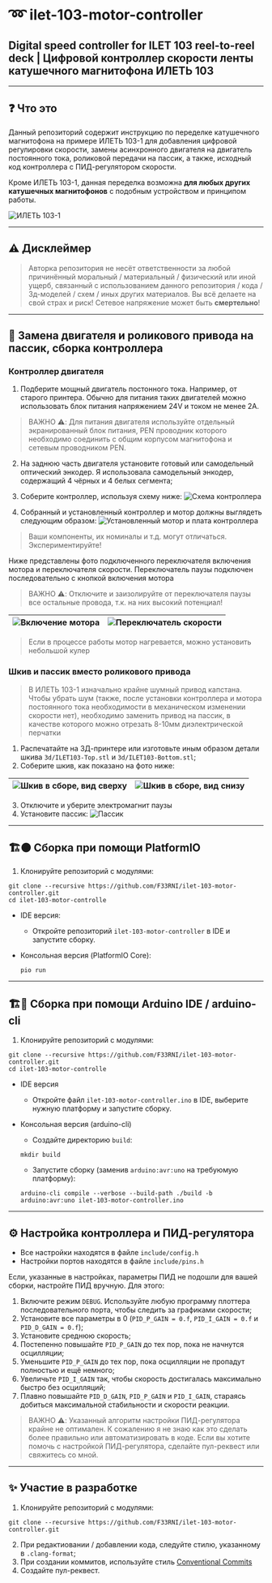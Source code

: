# ➿ ilet-103-motor-controller

## Digital speed controller for ILET 103 reel-to-reel deck | Цифровой контроллер скорости ленты катушечного магнитофона ИЛЕТЬ 103

----------

## ❓ Что это

Данный репозиторий содержит инструкцию по переделке катушечного магнитофона на примере ИЛЕТЬ 103-1 для добавления цифровой регулировки скорости, замены асинхронного двигателя на двигатель постоянного тока, роликовой передачи на пассик, а также, исходный код контроллера с ПИД-регулятором скорости.

Кроме ИЛЕТЬ 103-1, данная переделка возможна **для любых других катушечных магнитофонов** с подобным устройством и принципом работы.

![ИЛЕТЬ 103-1](assets/main.jpg)

----------

## ⚠️ Дисклеймер

> Авторка репозитория не несёт ответственности за любой причинённый моральный / материальный / физический или иной ущерб, связанный с использованием данного репозитория / кода / 3д-моделей / схем / иных других материалов. Вы всё делаете на свой страх и риск!
> Сетевое напряжение может быть **смертельно**!

----------

## 🔧 Замена двигателя и роликового привода на пассик, сборка контроллера

### Контроллер двигателя

1. Подберите мощный двигатель постонного тока. Например, от старого принтера. Обычно для питания таких двигателей можно использовать блок питания напряжением 24V и током не менее 2А.

> ВАЖНО ⚠️: Для питания двигателя используйте отдельный экранированный блок питания, PEN проводник которого необходимо соединить с общим корпусом магнитофона и сетевым проводником PEN.

2. На заднюю часть двигателя установите готовый или самодельный оптический энкодер. Я использовала самодельный энкодер, содержащий 4 чёрных и 4 белых сегмента;
3. Соберите контроллер, используя схему ниже:
  ![Схема контроллера](assets/ilet-103-motor-controller.kicad_sch.jpg)

4. Собранный и установленный контроллер и мотор должны выглядеть следующим образом:
  ![Установленный мотор и плата контроллера](assets/motor.jpg)

> Ваши компоненты, их номиналы и т.д. могут отличаться. Экспериментируйте!

Ниже представлены фото подключенного переключателя включения мотора и переключателя скорости. Переключатель паузы подключен последовательно с кнопкой включения мотора

> ВАЖНО ⚠️: Отключите и заизолируйте от переключателя паузы все остальные провода, т.к. на них высокий потенциал!

| ![Включение мотора](assets/enable_switch.jpg) | ![Переключатель скорости](assets/rotary_switch_back.jpg) |
|-----------------------------------------------|----------------------------------------------------------|

> Если в процессе работы мотор нагревается, можно установить небольшой кулер

### Шкив и пассик вместо роликового привода

> В ИЛЕТЬ 103-1 изначально крайне шумный привод капстана. Чтобы убрать шум (также, после установки контроллера и мотора постоянного тока необходимости в механическом изменении скорости нет), необходимо заменить привод на пассик, в качестве которого можно отрезать 8-10мм диэлектрической перчатки

1. Распечатайте на 3Д-принтере или изготовьте иным образом детали шкива `3d/ILET103-Top.stl` и `3d/ILET103-Bottom.stl`;
2. Соберите шкив, как показано на фото ниже:

| ![Шкив в сборе, вид сверху](assets/pulley_top.jpg) | ![Шкив в сборе, вид снизу](assets/pulley_bottom.jpg) |
|----------------------------------------------------|------------------------------------------------------|

3. Отключите и уберите электромагнит паузы
4. Установите пассик:
![Пассик](assets/pulley_installed.jpg)

----------

## 🏗️🟠 Сборка при помощи PlatformIO

1. Клонируйте репозиторий с модулями:

  ```shell
  git clone --recursive https://github.com/F33RNI/ilet-103-motor-controller.git
  cd ilet-103-motor-controlle
  ```

- IDE версия:
  - Откройте репозиторий `ilet-103-motor-controller` в IDE и запустите сборку.

- Консольная версия (PlatformIO Core):

  ```shell
  pio run
  ```

----------

## 🏗️🔵 Сборка при помощи Arduino IDE / arduino-cli

1. Клонируйте репозиторий с модулями:

  ```shell
  git clone --recursive https://github.com/F33RNI/ilet-103-motor-controller.git
  cd ilet-103-motor-controlle
  ```

- IDE версия
  - Откройте файл `ilet-103-motor-controller.ino` в IDE, выберите нужную платформу и запустите сборку.

- Консольная версия (arduino-cli)

  - Создайте директорию `build`:

  ```shell
  mkdir build
  ```

  - Запустите сборку (заменив `arduino:avr:uno` на требуюмую платформу):

  ```shell
  arduino-cli compile --verbose --build-path ./build -b arduino:avr:uno ilet-103-motor-controller.ino
  ```

----------

## ⚙️ Настройка контроллера и ПИД-регулятора

- Все настройки находятся в файле `include/config.h`
- Настройки портов находятся в файле `include/pins.h`

Если, указанные в настройках, параметры ПИД не подошли для вашей сборки, настройте ПИД вручную. Для этого:

1. Включите режим `DEBUG`. Используйте любую программу плоттера последовательного порта, чтобы следить за графиками скорости;
2. Установите все параметры в 0 (`PID_P_GAIN = 0.f`, `PID_I_GAIN = 0.f` и `PID_D_GAIN = 0.f`);
3. Установите среднюю скорость;
4. Постепенно повышайте `PID_P_GAIN` до тех пор, пока не начнутся осцилляции;
5. Уменьшите `PID_P_GAIN` до тех пор, пока осцилляции не пропадут полностью и ещё немного;
6. Увеличьте `PID_I_GAIN` так, чтобы скорость достигалась максимально быстро без осцилляций;
7. Плавно повышайте `PID_D_GAIN`, `PID_P_GAIN` и `PID_I_GAIN`, стараясь добиться максимальной стабильности и скорости реакции.

> ВАЖНО ⚠️: Указанный алгоритм настройки ПИД-регулятора крайне не оптимален. К сожалению я не знаю как это сделать более правильно или автоматизировать в коде. Если вы хотите помочь с настройкой ПИД-регулятора, сделайте пул-реквест или свяжитесь со мной.

----------

## ✨ Участие в разработке

1. Клонируйте репозиторий с модулями:

  ```shell
  git clone --recursive https://github.com/F33RNI/ilet-103-motor-controller.git
  ```

2. При редактиовании / добавлении кода, следуйте стилю, указанному в `.clang-format`;
3. При создании коммитов, используйте стиль [Conventional Commits](https://www.conventionalcommits.org/en/v1.0.0/#specification>)
4. Создайте пул-реквест.
